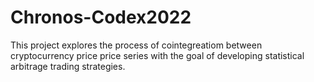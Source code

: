 # Chronos-Codex2022

This project explores the process of cointegreatiom between cryptocurrency price price series with the goal of developing
statistical arbitrage trading strategies.
